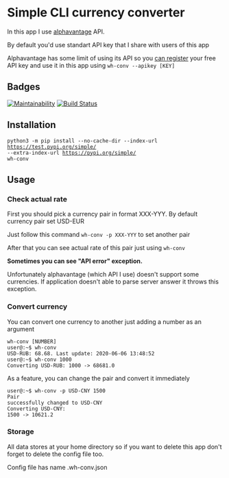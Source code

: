 <h1>Simple CLI currency converter</h1>
<p>In this app I use <a href="https://www.alphavantage.co/">alphavantage</a> API.</p>
<p>By default you'd use standart API key that I share with users of this app</p>
<p>Alphavantage has some limit of using its API so you <a href="https://www.alphavantage.co/support/#api-key">can register</a> your free API key and use it in this app using <code>wh-conv --apikey [KEY]</code></p>

<h2>Badges</h2>

[![Maintainability](https://api.codeclimate.com/v1/badges/670f08f9299cfab86748/maintainability)](https://codeclimate.com/github/whitehamster26/wh-converter/maintainability)
[![Build Status](https://travis-ci.org/whitehamster26/wh-converter.svg?branch=master)](https://travis-ci.org/whitehamster26/wh-converter)

<h2>Installation</h2>

<code>python3 -m pip install --no-cache-dir --index-url https://test.pypi.org/simple/ --extra-index-url https://pypi.org/simple/ wh-conv</code>

<h2>Usage</h2>

<h3>Check actual rate</h3>
<p>First you should pick a currency pair in format XXX-YYY. By default currency pair set USD-EUR</p>
<p>Just follow this command <code>wh-conv -p XXX-YYY</code> to set another pair</p>
<p>After that you can see actual rate of this pair just using <code>wh-conv</code></p>
<p><strong>Sometimes you can see "API error" exception.</strong></p>
<p>Unfortunately alphavantage (which API I use) doesn't support some currencies. If application
doesn't able to parse server answer it throws this exception.</p>

<h3>Convert currency</h3>

<p>You can convert one currency to another just adding a number as an argument</p>
<code>wh-conv [NUMBER]</code><br>
<code>user@:~$ wh-conv</code><br>
<code>USD-RUB: 68.68. Last update: 2020-06-06 13:48:52</code><br>
<code>user@:~$ wh-conv 1000</code><br>
<code>Converting USD-RUB: 1000 -> 68681.0</code><br>

<p>As a feature, you can change the pair and convert it immediately</p>

<code>user@:~$ wh-conv -p USD-CNY 1500</code><br>
<code>Pair successfully changed to USD-CNY</code><br>
<code>Converting USD-CNY: 1500 -> 10621.2</code><br>

<h3>Storage</h3>

<p>All data stores at your home directory so if you want to delete this app don't forget to delete the config file too.</p>
<p>Config file has name .wh-conv.json</p>



